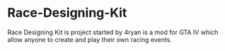 # Race-Designing-Kit
Race Designing Kit is project started by 4ryan is a mod for GTA IV which allow anyone to create and play their own racing events. 
